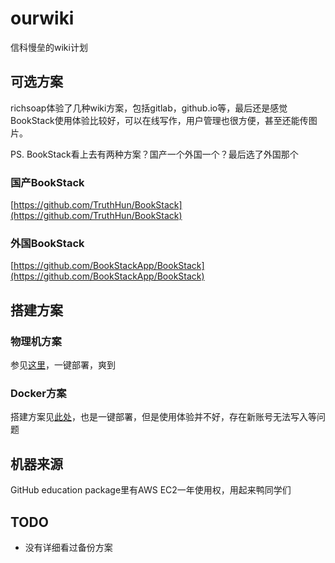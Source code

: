 # ourwiki
信科慢垒的wiki计划
## 可选方案
richsoap体验了几种wiki方案，包括gitlab，github.io等，最后还是感觉BookStack使用体验比较好，可以在线写作，用户管理也很方便，甚至还能传图片。

PS. BookStack看上去有两种方案？国产一个外国一个？最后选了外国那个
### 国产BookStack
[https://github.com/TruthHun/BookStack](https://github.com/TruthHun/BookStack)
### 外国BookStack
[https://github.com/BookStackApp/BookStack](https://github.com/BookStackApp/BookStack)
## 搭建方案
### 物理机方案
参见[这里](https://www.bookstackapp.com/docs/admin/installation/#ubuntu-1604)，一键部署，爽到
### Docker方案
搭建方案见[此处](https://github.com/solidnerd/docker-bookstack)，也是一键部署，但是使用体验并不好，存在新账号无法写入等问题
## 机器来源
GitHub education package里有AWS EC2一年使用权，用起来鸭同学们
## TODO
- 没有详细看过备份方案
